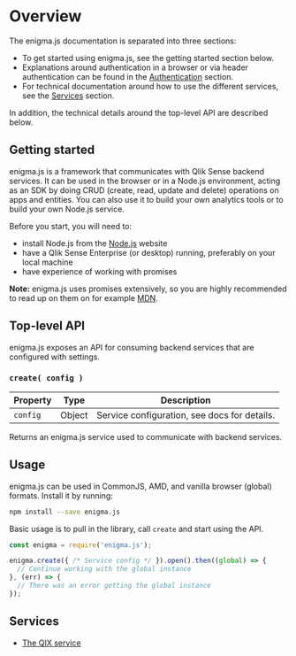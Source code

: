# Overview

The enigma.js documentation is separated into three sections:

- To get started using enigma.js, see the getting started section below.
- Explanations around authentication in a browser or via header authentication can be found in the [Authentication](authentication.md) section.
- For technical documentation around how to use the different services, see the [Services](#services) section.

In addition, the technical details around the top-level API are described below.

## Getting started

enigma.js is a framework that communicates with Qlik Sense backend services. It can be used in the browser or in a Node.js environment, acting as an SDK by doing CRUD (create, read, update and delete) operations on apps and entities. You can also use it to build your own analytics tools or to build your own Node.js service.

Before you start, you will need to:

- install Node.js from the [Node.js](https://nodejs.org) website
- have a Qlik Sense Enterprise (or desktop) running, preferably on your local machine
- have experience of working with promises

**Note:** enigma.js uses promises extensively, so you are highly recommended to read up on them on for example [MDN](https://developer.mozilla.org/en-US/docs/Web/JavaScript/Reference/Global_Objects/Promise).

## Top-level API

enigma.js exposes an API for consuming backend services that are configured with settings.

### `create( config )`

| Property | Type   | Description |
|----------|--------|-------------|
| `config` | Object | Service configuration, see docs for details. |

Returns an enigma.js service used to communicate with backend services.

## Usage

enigma.js can be used in CommonJS, AMD, and vanilla browser (global) formats. Install it by running:

```sh
npm install --save enigma.js
```

Basic usage is to pull in the library, call `create` and start using the API.

```javascript
const enigma = require('enigma.js');

enigma.create({ /* Service config */ }).open().then((global) => {
  // Continue working with the global instance
}, (err) => {
  // There was an error getting the global instance
});
```

## Services

- [The QIX service](qix/README.md)
